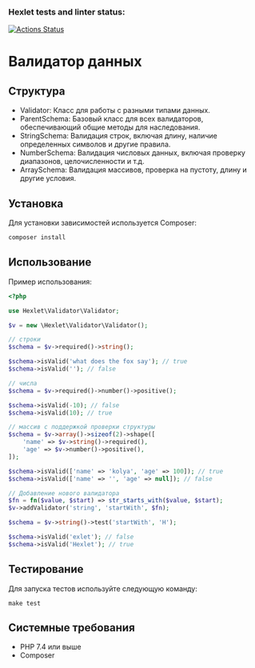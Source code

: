 ### Hexlet tests and linter status:
[![Actions Status](https://github.com/mekhdiars/php-oop-project-60/actions/workflows/hexlet-check.yml/badge.svg)](https://github.com/mekhdiars/php-oop-project-60/actions)

# Валидатор данных

## Структура

- Validator: Класс для работы с разными типами данных.
- ParentSchema: Базовый класс для всех валидаторов, обеспечивающий общие методы для наследования.
- StringSchema: Валидация строк, включая длину, наличие определенных символов и другие правила.
- NumberSchema: Валидация числовых данных, включая проверку диапазонов, целочисленности и т.д.
- ArraySchema: Валидация массивов, проверка на пустоту, длину и другие условия.

## Установка

Для установки зависимостей используется Composer:

```bash
composer install
```

## Использование

Пример использования:
```php
<?php

use Hexlet\Validator\Validator;

$v = new \Hexlet\Validator\Validator();

// строки
$schema = $v->required()->string();

$schema->isValid('what does the fox say'); // true
$schema->isValid(''); // false

// числа
$schema = $v->required()->number()->positive();

$schema->isValid(-10); // false
$schema->isValid(10); // true

// массив с поддержкой проверки структуры
$schema = $v->array()->sizeof(2)->shape([
    'name' => $v->string()->required(),
    'age' => $v->number()->positive(),
]);

$schema->isValid(['name' => 'kolya', 'age' => 100]); // true
$schema->isValid(['name' => '', 'age' => null]); // false

// Добавление нового валидатора
$fn = fn($value, $start) => str_starts_with($value, $start);
$v->addValidator('string', 'startWith', $fn);

$schema = $v->string()->test('startWith', 'H');

$schema->isValid('exlet'); // false
$schema->isValid('Hexlet'); // true
```

## Тестирование

Для запуска тестов используйте следующую команду:
```
make test
```

## Системные требования

* PHP 7.4 или выше
* Composer

